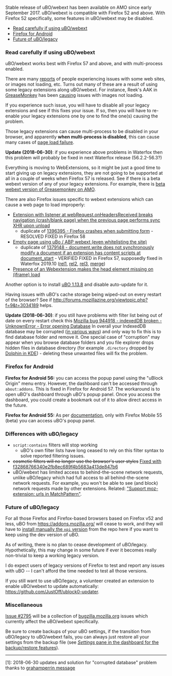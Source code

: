 Stable release of uBO/webext has been available on AMO since early September 2017. uBO/webext is compatible with Firefox 52 and above. With Firefox 52 specifically, some features in uBO/webext may be disabled.

- [Read carefully if using uBO/webext](#read-carefully-if-using-ubowebext)
- [Firefox for Android](#firefox-for-android)
- [Future of uBO/legacy](#future-of-ubolegacy)

### Read carefully if using uBO/webext

uBO/webext works best with Firefox 57 and above, and with multi-process enabled.

There are many [reports](http://forums.mozillazine.org/viewtopic.php?p=14764474#p14764474) of people experiencing issues with some web sites, or images not loading, etc. Turns out many of these are a result of using some legacy extensions along uBO/webext. For instance, Reek's AAK in [GreaseMonkey](https://www.reddit.com/r/uBlockOrigin/comments/6xl3em/image_links_suddenly_blocked_by_ublock_origin/) has been [causing](https://www.reddit.com/r/firefox/comments/6x8hbe/ublock_origin_is_a_webextension_in_amo_stable/dmf6j5k/) issues with images not loading.

If you experience such issue, you will have to disable all your legacy extensions and see if this fixes your issue. If so, then you will have to re-enable your legacy extensions one by one to find the one(s) causing the problem.

Those legacy extensions can cause multi-process to be disabled in your browser, and apparently **when multi-process is disabled**, this can cause many cases of [page load failure](https://bugzilla.mozilla.org/show_bug.cgi?id=1348497#c27).

**Update (2018-06-30)**: if you experience above problems in Waterfox then this problem will probably be fixed in next Waterfox release (56.2.2-56.3?)

Everything is moving to WebExtensions, so it might be just a good time to start giving up on legacy extensions, they are not going to be supported at all in a couple of weeks when Firefox 57 is released. See if there is a beta webext version of any of your legacy extensions. For example, there is [beta webext version of Greasemonkey on AMO](https://addons.mozilla.org/en-US/firefox/addon/greasemonkey/versions/beta).

There are also Firefox issues specific to webext extensions which can cause a web page to load improperly:

- [Extension with listener at webRequest.onHeadersReceived breaks navigation (crash/blank page) when the previous page performs sync XHR upon unload](https://bugzilla.mozilla.org/show_bug.cgi?id=1401516)
  - duplicate of [1396395 - Firefox crashes when submitting form](https://bugzilla.mozilla.org/show_bug.cgi?id=1396395) - RESOLVED FIXED in Firefox 58
- [Empty page using uBo / ABP webext (even whitelisting the site)](https://bugzilla.mozilla.org/show_bug.cgi?id=1396226)
  - duplicate of [1379148 - document.write does not synchronously modify a document if an extension has content scripts at document_start](https://bugzilla.mozilla.org/show_bug.cgi?id=1379148) - VERIFIED FIXED in Firefox 57, supposedly fixed in Waterfox 2019.10 ([rel1](https://github.com/MrAlex94/Waterfox/issues/856#issuecomment-548203367), [rel2](https://github.com/MrAlex94/Waterfox/issues/1065), [rel3](https://github.com/MrAlex94/Waterfox/pull/1164), [merge](https://github.com/hawkeye116477/Waterfox/commit/e24033d5980d3dff8f474393f256a553353903ca))
- [Presence of an Webextension makes the head element missing on (iframe) load](https://bugzilla.mozilla.org/show_bug.cgi?id=1375875)

Another option is to install [uBO 1.13.8](https://addons.mozilla.org/en-US/firefox/addon/ublock-origin/versions/?page=1#version-1.13.8) and disable auto-update for it.

Having issues with uBO's cache storage being wiped-out on every restart of the browser? See if <http://forums.mozillazine.org/viewtopic.php?f=9&t=3034189> helps.

**Update (2018-06-30)**: if you still have problems with filter list being out of date on every restart check this [Mozilla bug 944918 - indexedDB broken - UnknownError - Error opening Database](https://bugzilla.mozilla.org/show_bug.cgi?id=944918) In overall your IndexedDB database may be corrupted ([in various ways](https://bugzilla.mozilla.org/show_bug.cgi?id=944918#c30)) and only way to fix this is to find database folder and remove it. One special case of "corruption" may appear when you browse database folders and you file explorer drops hidden files in database directory (for example `.directory` dropped by [Dolphin in KDE](https://bugzilla.mozilla.org/show_bug.cgi?id=944918#c32)) - deleting these unwanted files will fix the problem.

### Firefox for Android

**Firefox for Android 56:** you can access the popup panel using the "uBlock Origin" menu entry. However, the dashboard can't be accessed through `about:addons`. This is fixed in Firefox for Android 57. The workaround is to open uBO's dashboard through uBO's popup panel. Once you access the dashboard, you could create a bookmark out of it to allow direct access in the future.

**Firefox for Android 55:** As per [documentation](https://developer.mozilla.org/en-US/Add-ons/WebExtensions/Differences_between_desktop_and_Android), only with Firefox Mobile 55 (beta) you can access uBO's popup panel.

### Differences with uBO/legacy

- `script:contains` filters will stop working
    - uBO's own filter lists have long ceased to rely on this filter syntax to solve reported filtering issues.
- ~~cosmetic filters will no longer use the browser's user styles~~ [Fixed with f32868766340e2fb8ec689f4b5683a413de847b6](https://github.com/gorhill/uBlock/commit/f32868766340e2fb8ec689f4b5683a413de847b6)
- uBO/webext has limited access to behind-the-scene network requests, unlike uBO/legacy which had full access to all behind-the-scene network requests. For example, you won't be able to see (and block) network requests made by other extensions. Related: ["Support moz-extension: urls in MatchPattern"](https://bugzilla.mozilla.org/show_bug.cgi?id=1271354#c14).

### Future of uBO/legacy

For all those Firefox and Firefox-based browsers based on Firefox v52 and less, uBO from <https://addons.mozilla.org/> will cease to work, and they will have to [install manually the `xpi` version](https://github.com/gorhill/uBlock/tree/master/dist#firefox-legacy) from the repo here if you want to keep using the dev version of uBO.

As of writing, there is no plan to cease development of uBO/legacy. Hypothetically, this may change in some future if ever it becomes really non-trivial to keep a working legacy version.

I do expect users of legacy versions of Firefox to test and report any issues with uBO -- I can't afford the time needed to test all those versions.

If you still want to use uBO/legacy, a volunteer created an extension to enable uBO/webext to update automatically: <https://github.com/JustOff/ublock0-updater>.

### Miscellaneous

[Issue #2795](https://github.com/gorhill/uBlock/issues/2795) will be a collection of [bugzilla.mozilla.org](https://bugzilla.mozilla.org/) issues which currently affect the uBO/webext specifically.

Be sure to create backups of your uBO settings, if the transition from uBO/legacy to uBO/webext fails, you can always just restore all your settings from the backup file (see [_Settings_ pane in the dashboard for the backup/restore features](./Dashboard:-Settings#backuprestore-section)).

***

[1]: 2018-06-30 updates and solution for "corrupted database" problem thanks to [grahamperrin message](https://discourse.mozilla.org/t/support-ublock-origin/6746/734)
